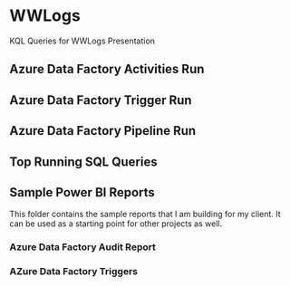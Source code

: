 # WWLogs
 KQL Queries for WWLogs Presentation

## Azure Data Factory Activities Run

## Azure Data Factory Trigger Run

## Azure Data Factory Pipeline Run

## Top Running SQL Queries

## Sample Power BI Reports
This folder contains the sample reports that I am building for my client. It can be used as a starting point for other projects as well.

### Azure Data Factory Audit Report

### AZure Data Factory Triggers

